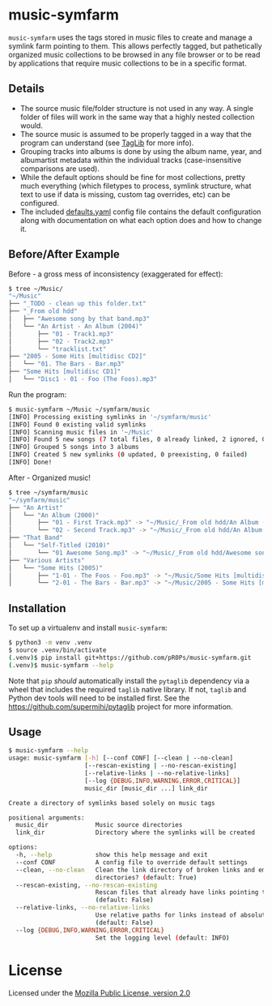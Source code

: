 music-symfarm
=============

`music-symfarm` uses the tags stored in music files to create and manage a symlink farm pointing to
them. This allows perfectly tagged, but pathetically organized music collections to be browsed in
any file browser or to be read by applications that require music collections to be in a specific
format.

Details
-------
- The source music file/folder structure is not used in any way. A single folder of files will work
  in the same way that a highly nested collection would.
- The source music is assumed to be properly tagged in a way that the program can understand (see
  [TagLib](http://taglib.org/) for more info).
- Grouping tracks into albums is done by using the album name, year, and albumartist metadata within
  the individual tracks (case-insensitive comparisons are used).
- While the default options should be fine for most collections, pretty much everything (which
  filetypes to process, symlink structure, what text to use if data is missing, custom tag
  overrides, etc) can be configured.
- The included [defaults.yaml](./music_symfarm/defaults.yaml) config file contains the default
  configuration along with documentation on what each option does and how to change it.

Before/After Example
----------------------
Before - a gross mess of inconsistency (exaggerated for effect):
```bash
$ tree ~/Music/
"~/Music"
├── "_TODO - clean up this folder.txt"
├── "_From old hdd"
│   ├── "Awesome song by that band.mp3"
│   └── "An Artist - An Album (2004)"
│       ├── "01 - Track1.mp3"
│       ├── "02 - Track2.mp3"
│       └── "tracklist.txt"
├── "2005 - Some Hits [multidisc CD2]"
│   └── "01. The Bars - Bar.mp3"
├── "Some Hits [multidisc CD1]"
│   └── "Disc1 - 01 - Foo (The Foos).mp3"
```

Run the program:
```bash
$ music-symfarm ~/Music ~/symfarm/music
[INFO] Processing existing symlinks in '~/symfarm/music'
[INFO] Found 0 existing valid symlinks
[INFO] Scanning music files in '~/Music'
[INFO] Found 5 new songs (7 total files, 0 already linked, 2 ignored, 0 failed)
[INFO] Grouped 5 songs into 3 albums
[INFO] Created 5 new symlinks (0 updated, 0 preexisting, 0 failed)
[INFO] Done!
```

After - Organized music!
```bash
$ tree ~/symfarm/music
"~/symfarm/music"
├── "An Artist"
│   └── "An Album (2000)"
│       ├── "01 - First Track.mp3" -> "~/Music/_From old hdd/An Album (2004)/01 - Track1.mp3"
│       └── "02 - Second Track.mp3" -> "~/Music/_From old hdd/An Album (2004)/01 - Track2.mp3"
├── "That Band"
│   └── "Self-Titled (2010)"
│       └── "01 Awesome Song.mp3" -> "~/Music/_From old hdd/Awesome song by that band.mp3"
├── "Various Artists"
│   └── "Some Hits (2005)"
│       ├── "1-01 - The Foos - Foo.mp3" -> "~/Music/Some Hits [multidisc CD1]/Disc1 - 01 - Foo (The Foos).mp3"
│       └── "2-01 - The Bars - Bar.mp3" -> "~/Music/2005 - Some Hits [multidisc CD1]/01. The Bars - Bar.mp3"
```

Installation
------------
To set up a virtualenv and install `music-symfarm`:
```bash
$ python3 -m venv .venv
$ source .venv/bin/activate
(.venv)$ pip install git+https://github.com/pR0Ps/music-symfarm.git
(.venv)$ music-symfarm --help
```

Note that `pip` *should* automatically install the `pytaglib` dependency via a wheel that includes
the required `taglib` native library. If not, `taglib` and Python dev tools will need to be
installed first. See the https://github.com/supermihi/pytaglib project for more information.

Usage
-----
```bash
$ music-symfarm --help
usage: music-symfarm [-h] [--conf CONF] [--clean | --no-clean]
                     [--rescan-existing | --no-rescan-existing]
                     [--relative-links | --no-relative-links]
                     [--log {DEBUG,INFO,WARNING,ERROR,CRITICAL}]
                     music_dir [music_dir ...] link_dir

Create a directory of symlinks based solely on music tags

positional arguments:
  music_dir             Music source directories
  link_dir              Directory where the symlinks will be created

options:
  -h, --help            show this help message and exit
  --conf CONF           A config file to override default settings
  --clean, --no-clean   Clean the link directory of broken links and empty
                        directories? (default: True)
  --rescan-existing, --no-rescan-existing
                        Rescan files that already have links pointing to them?
                        (default: False)
  --relative-links, --no-relative-links
                        Use relative paths for links instead of absolute?
                        (default: False)
  --log {DEBUG,INFO,WARNING,ERROR,CRITICAL}
                        Set the logging level (default: INFO)
```

License
=======
Licensed under the [Mozilla Public License, version 2.0](https://www.mozilla.org/en-US/MPL/2.0)
